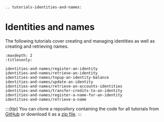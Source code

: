 ```{eval-rst}
.. tutorials-identities-and-names:
```

# Identities and names

The following tutorials cover creating and managing identities as well as creating and retrieving names.

```{toctree}
:maxdepth: 2
:titlesonly:

identities-and-names/register-an-identity
identities-and-names/retrieve-an-identity
identities-and-names/topup-an-identity-balance
identities-and-names/update-an-identity
identities-and-names/retrieve-an-accounts-identities
identities-and-names/transfer-credits-to-an-identity
identities-and-names/register-a-name-for-an-identity
identities-and-names/retrieve-a-name
```

:::{tip}
You can clone a repository containing the code for all tutorials from <a href="https://github.com/dashevo/platform-readme-tutorials#readme" target="_blank">GitHub</a> or download it as a [zip file](https://github.com/dashevo/platform-readme-tutorials/archive/refs/heads/main.zip).
:::
